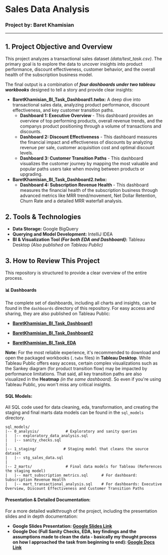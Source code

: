 # Sales Data Analysis

### Project by: Baret Khamisian

***

## 1. Project Objective and Overview

This project analyzes a transactional sales dataset _(data/test_task.csv)_. The primary goal is to explore the data to uncover insights into product performance, discount effectiveness, customer behavior, and the overall health of the subscription business model. 

The final output is a combination of _**four dashboards under two tableau workbooks**_ designed to tell a story and provide clear insights:

* **BaretKhamisian_BI_Task_Dashboard1.twbx:**  A deep dive into transactional sales data, analyzing product performance, discount effectiveness, and key customer transition paths.
    * **Dashboard 1: Executive Overview** - This dashboard provides an overview of top performing products, overall revenue trends, and the companys product positioning through a volume of transactions and discounts.
    * **Dashboard 2: Discount Effectiveness** - This dashboard measures the financial impact and effectiveness of discounts by analyzing revenue per sale, customer acquisition cost and optimal discount levels.
    * **Dashboard 3: Customer Transition Paths** - This dashboard visualizes the customer journey by mapping the most valuable and popular paths users take when moving between products or upgrading.
* **BaretKhamisian_BI_Task_Dashboard2.twbx:**
    * **Dashboard 4: Subscription Revenue Health** - This dashboard measures the financial health of the subscription business through advanced metrics like MRR trend/movement, Net Dollar Retention, Churn Rate and a detailed MRR waterfall analysis.

## 2. Tools & Technologies
* **Data Storage:** Google BigQuery
* **Querying and Model Development:** IntelliJ IDEA
* **BI & Visualization Tool _(For both EDA and Dashboard)_:** Tableau Desktop _(Also published on Tableau Public)_

## 3. How to Review This Project

This repository is structured to provide a clear overview of the entire process.

#### 📊 Dashboards
The complete set of dashboards, including all charts and insights, can be found in the `dashboards` directory of this repository. For easy access and sharing, they are also published on Tableau Public:

- **[BaretKhamisian_BI_Task_Dashboard1](https://public.tableau.com/app/profile/baret.khamisian6968/viz/BaretKhamisian_BI_Task_Dashboard1/ExecutiveOverview)**  

- **[BaretKhamisian_BI_Task_Dashboard2](https://public.tableau.com/app/profile/baret.khamisian6968/viz/BaretKhamisian_BI_Task_Dashboard2/SubscriptionRevenueHealth)**

- **[BaretKhamisian_BI_Task_EDA](https://public.tableau.com/views/BaretKhamisian_BI_Task_EDA/UA-RevenueSplit?:language=en-US&:sid=&:redirect=auth&:display_count=n&:origin=viz_share_link)**  

**Note:** For the most reliable experience, it's recommended to download and open the packaged workbooks (`.twbx` files) in **Tableau Desktop**. While Tableau Public offers easy access, certain complex visualizations such as the Sankey diagram (for product transition flow) may be impacted by performance limitations. That said, all key transition paths are also visualized in the **Heatmap** _(in the same dashboard)_. So even if you're using Tableau Public, you won't miss any critical insights.


#### SQL Models:
All SQL code used for data cleaning, eda, transformation, and creating the staging and final marts data models can be found in the `sql_models` directory.

```
sql_models/
|-- 0_analysis/            # Exploratory and sanity queries
|   |-- exploratory_data_analysis.sql
|   |-- sanity_checks.sql
|
|-- 1_staging/            # Staging model that cleans the source dataset
|   |-- stg_sales_data.sql
|
|-- 2_marts/               # Final data models for Tableau (References the staging model)
|   |-- mart_subscription_metrics.sql      # For dashboard: Subscription Revenue Health
|   |-- mart_transactional_analysis.sql    # For dashboards: Executive Overview, Discount Effectiveness and Customer Transition Paths
```

#### Presentation & Detailed Documentation:
For a more detailed walkthrough of the project, including the presentation slides and in depth documentation:
* **Google Slides Presentation: [Google Slides Link](https://docs.google.com/presentation/d/1BH9Bqmi4hNzqeRC4dMUw13xOCCylsXUcQBSuTo-dPWk/edit?usp=sharing)**
* **Google Doc (Full Sanity Checks, EDA, key findings and the assumptions made to clean the data - basically my thought process on how I approached the task from beginning to end): [Google Docs Link](https://docs.google.com/document/d/1yNVsaPHpLSUzWAyLm8Axr-L2FEb-sgP_OUWh18_kx2s/edit?usp=sharingLink)**